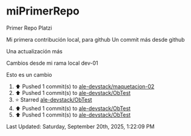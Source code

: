 # miPrimerRepo
Primer Repo Platzi

Mi primera contribución local, para github
Un commit más desde github


Una actualización más

Cambios desde mi rama local dev-01

Esto es un cambio

<!--RECENT_ACTIVITY:start-->
1. ⬆️ Pushed 1 commit(s) to [ale-devstack/maquetacion-02](https://github.com/ale-devstack/maquetacion-02)<br>
2. ⬆️ Pushed 1 commit(s) to [ale-devstack/ObTest](https://github.com/ale-devstack/ObTest)<br>
3. ⭐ Starred [ale-devstack/ObTest](https://github.com/ale-devstack/ObTest)<br>
4. ⬆️ Pushed 1 commit(s) to [ale-devstack/ObTest](https://github.com/ale-devstack/ObTest)<br>
5. ⬆️ Pushed 1 commit(s) to [ale-devstack/ObTest](https://github.com/ale-devstack/ObTest)<br>
<!--RECENT_ACTIVITY:end-->

<!--RECENT_ACTIVITY:last_update-->
Last Updated: Saturday, September 20th, 2025, 1:22:09 PM
<!--RECENT_ACTIVITY:last_update_end-->
